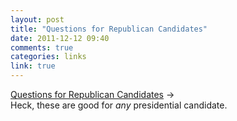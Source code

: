 ```yaml
---
layout: post
title: "Questions for Republican Candidates"
date: 2011-12-12 09:40
comments: true
categories: links
link: true
---
```

[Questions for Republican Candidates](http://dashes.com/anil/2011/12/questions-for-the-republican-candidates.html "Questions for Republican Candidates") &rarr;  
Heck, these are good for *any* presidential candidate.
